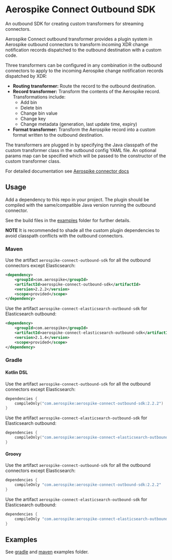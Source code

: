 # Aerospike Connect Outbound SDK

An outbound SDK for creating custom transformers for streaming connectors.

Aerospike Connect outbound transformer provides a plugin system in Aerospike
outbound connectors to transform incoming XDR change notification records
dispatched to the outbound destination with a custom code.

Three transformers can be configured in any combination in the outbound
connectors to apply to the incoming Aerospike change notification records
dispatched by XDR:

- **Routing transformer:** Route the record to the outbound destination.
- **Record transformer:** Transform the contents of the Aerospike record.
  Transformations include:
    - Add bin
    - Delete bin
    - Change bin value
    - Change key
    - Change metadata (generation, last update time, expiry)
- **Format transformer:** Transform the Aerospike record into a custom format
  written to the outbound destination.

The transformers are plugged in by specifying the Java classpath of the custom
transformer class in the outbound config YAML file. An optional params map can
be specified which will be passed to the constructor of the custom transformer
class.

For detailed documentation
see [Aerospike connector docs](https://docs.aerospike.com/docs/connect/streaming-from-asdb/outbound-message-transform.html)

## Usage

Add a dependency to this repo in your project. The plugin should be compiled
with the same/compatible Java version running the outbound connector.

See the build files in the [examples](/examples) folder for further details.

**NOTE** It is recommended to shade all the custom plugin dependencies to avoid
classpath conflicts with the outbound connectors.

### Maven

Use the artifact `aerospike-connect-outbound-sdk` for all the outbound connectors except Elasticsearch:

```xml
<dependency>
    <groupId>com.aerospike</groupId>
    <artifactId>aerospike-connect-outbound-sdk</artifactId>
    <version>2.2.2</version>
    <scope>provided</scope>
</dependency>
```

Use the artifact `aerospike-connect-elasticsearch-outbound-sdk` for Elasticsearch outbound:

```xml
<dependency>
    <groupId>com.aerospike</groupId>
    <artifactId>aerospike-connect-elasticsearch-outbound-sdk</artifactId>
    <version>2.1.4</version>
    <scope>provided</scope>
</dependency>
```

### Gradle

#### Kotlin DSL

Use the artifact `aerospike-connect-outbound-sdk` for all the outbound connectors except Elasticsearch:

```kotlin
dependencies {
    compileOnly("com.aerospike:aerospike-connect-outbound-sdk:2.2.2")
}
```

Use the artifact `aerospike-connect-elasticsearch-outbound-sdk` for Elasticsearch outbound:

```kotlin
dependencies {
    compileOnly("com.aerospike:aerospike-connect-elasticsearch-outbound-sdk:2.1.4")
}
```

#### Groovy

Use the artifact `aerospike-connect-outbound-sdk` for all the outbound connectors except Elasticsearch:

```groovy
dependencies {
    compileOnly "com.aerospike:aerospike-connect-outbound-sdk:2.2.2"
}
```

Use the artifact `aerospike-connect-elasticsearch-outbound-sdk` for Elasticsearch outbound:

```groovy
dependencies {
    compileOnly "com.aerospike:aerospike-connect-elasticsearch-outbound-sdk:2.1.4"
}
```

## Examples

See [gradle](/examples/gradle) and [maven](/examples/maven) examples folder.
